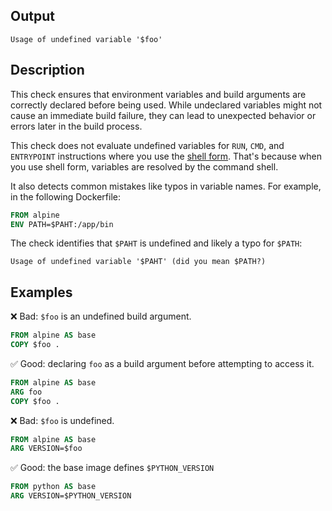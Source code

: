 ## Output

```text
Usage of undefined variable '$foo'
```

## Description

This check ensures that environment variables and build arguments are correctly
declared before being used. While undeclared variables might not cause an
immediate build failure, they can lead to unexpected behavior or errors later
in the build process.

This check does not evaluate undefined variables for `RUN`, `CMD`, and
`ENTRYPOINT` instructions where you use the [shell form](https://docs.docker.com/reference/dockerfile/#shell-form).
That's because when you use shell form, variables are resolved by the command
shell.

It also detects common mistakes like typos in variable names. For example, in
the following Dockerfile:

```dockerfile
FROM alpine
ENV PATH=$PAHT:/app/bin
```

The check identifies that `$PAHT` is undefined and likely a typo for `$PATH`:

```text
Usage of undefined variable '$PAHT' (did you mean $PATH?)
```

## Examples

❌ Bad: `$foo` is an undefined build argument.

```dockerfile
FROM alpine AS base
COPY $foo .
```

✅ Good: declaring `foo` as a build argument before attempting to access it.

```dockerfile
FROM alpine AS base
ARG foo
COPY $foo .
```

❌ Bad: `$foo` is undefined.

```dockerfile
FROM alpine AS base
ARG VERSION=$foo
```

✅ Good: the base image defines `$PYTHON_VERSION`

```dockerfile
FROM python AS base
ARG VERSION=$PYTHON_VERSION
```

